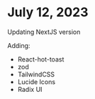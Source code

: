 # July 12, 2023


Updating NextJS version

Adding:

- React-hot-toast
- zod
- TailwindCSS
- Lucide Icons
- Radix UI
